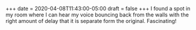 +++
date = 2020-04-08T11:43:00-05:00
draft = false
+++
I found a spot in my room where I can hear my voice bouncing back from the walls with the right amount of delay that it is separate form the original. Fascinating!